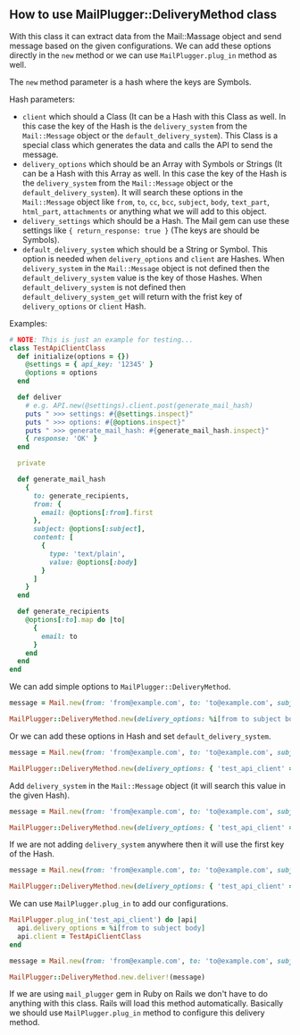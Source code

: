 ## How to use MailPlugger::DeliveryMethod class

With this class it can extract data from the Mail::Massage object and send message based on the given configurations. We can add these options directly in the `new` method or we can use `MailPlugger.plug_in` method as well.

The `new` method parameter is a hash where the keys are Symbols.

Hash parameters:
- `client` which should a Class (It can be a Hash with this Class as well. In this case the key of the Hash is the `delivery_system` from the `Mail::Message` object or the `default_delivery_system`). This Class is a special class which generates the data and calls the API to send the message.
- `delivery_options` which should be an Array with Symbols or Strings (It can be a Hash with this Array as well. In this case the key of the Hash is the `delivery_system` from the `Mail::Message` object or the `default_delivery_system`). It will search these options in the `Mail::Message` object like `from`, `to`, `cc`, `bcc`, `subject`, `body`, `text_part`, `html_part`, `attachments` or anything what we will add to this object.
- `delivery_settings` which should be a Hash. The Mail gem can use these settings like `{ return_response: true }` (The keys are should be Symbols).
- `default_delivery_system` which should be a String or Symbol. This option is needed when `delivery_options` and `client` are Hashes. When `delivery_system` in the `Mail::Message` object is not defined then the `default_delivery_system` value is the key of those Hashes. When `default_delivery_system` is not defined then `default_delivery_system_get` will return with the frist key of `delivery_options` or `client` Hash.

Examples:

```ruby
# NOTE: This is just an example for testing...
class TestApiClientClass
  def initialize(options = {})
    @settings = { api_key: '12345' }
    @options = options
  end

  def deliver
    # e.g. API.new(@settings).client.post(generate_mail_hash)
    puts " >>> settings: #{@settings.inspect}"
    puts " >>> options: #{@options.inspect}"
    puts " >>> generate_mail_hash: #{generate_mail_hash.inspect}"
    { response: 'OK' }
  end

  private

  def generate_mail_hash
    {
      to: generate_recipients,
      from: {
        email: @options[:from].first
      },
      subject: @options[:subject],
      content: [
        {
          type: 'text/plain',
          value: @options[:body]
        }
      ]
    }
  end

  def generate_recipients
    @options[:to].map do |to|
      {
        email: to
      }
    end
  end
end
```

We can add simple options to `MailPlugger::DeliveryMethod`.

```ruby
message = Mail.new(from: 'from@example.com', to: 'to@example.com', subject: 'Test email', body: 'Test email body')

MailPlugger::DeliveryMethod.new(delivery_options: %i[from to subject body], client: TestApiClientClass).deliver!(message)
```

Or we can add these options in Hash and set `default_delivery_system`.

```ruby
message = Mail.new(from: 'from@example.com', to: 'to@example.com', subject: 'Test email', body: 'Test email body')

MailPlugger::DeliveryMethod.new(delivery_options: { 'test_api_client' => %i[from to subject body] }, client: { 'test_api_client' => TestApiClientClass }, default_delivery_system: 'test_api_client').deliver!(message)
```

Add `delivery_system` in the `Mail::Message` object (it will search this value in the given Hash).

```ruby
message = Mail.new(from: 'from@example.com', to: 'to@example.com', subject: 'Test email', body: 'Test email body', delivery_system: 'test_api_client')

MailPlugger::DeliveryMethod.new(delivery_options: { 'test_api_client' => %i[from to subject body] }, client: { 'test_api_client' => TestApiClientClass }).deliver!(message)
```

If we are not adding `delivery_system` anywhere then it will use the first key of the Hash.

```ruby
message = Mail.new(from: 'from@example.com', to: 'to@example.com', subject: 'Test email', body: 'Test email body')

MailPlugger::DeliveryMethod.new(delivery_options: { 'test_api_client' => %i[from to subject body] }, client: { 'test_api_client' => TestApiClientClass }).deliver!(message)
```

We can use `MailPlugger.plug_in` to add our configurations.

```ruby
MailPlugger.plug_in('test_api_client') do |api|
  api.delivery_options = %i[from to subject body]
  api.client = TestApiClientClass
end

message = Mail.new(from: 'from@example.com', to: 'to@example.com', subject: 'Test email', body: 'Test email body')

MailPlugger::DeliveryMethod.new.deliver!(message)
```

If we are using `mail_plugger` gem in Ruby on Rails we don't have to do anything with this class. Rails will load this method automatically. Basically we should use `MailPlugger.plug_in` method to configure this delivery method.

